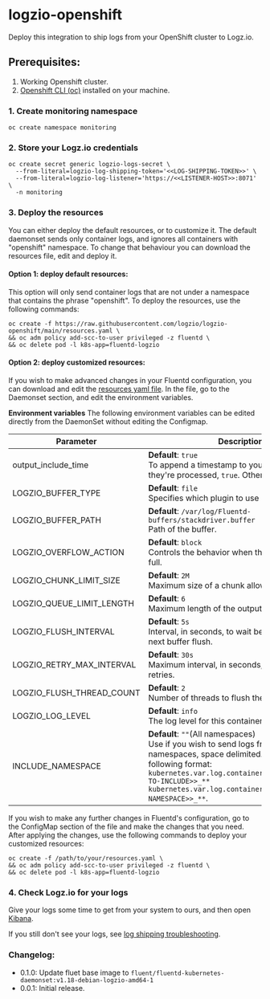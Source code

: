 # logzio-openshift
Deploy this integration to ship logs from your OpenShift cluster to Logz.io.

## Prerequisites:
1. Working Openshift cluster.
2. [Openshift CLI (oc)](https://docs.openshift.com/container-platform/4.8/cli_reference/openshift_cli/getting-started-cli.html) installed on your machine.

### 1. Create monitoring namespace

```shell
oc create namespace monitoring
```

### 2. Store your Logz.io credentials

```shell
oc create secret generic logzio-logs-secret \
  --from-literal=logzio-log-shipping-token='<<LOG-SHIPPING-TOKEN>>' \
  --from-literal=logzio-log-listener='https://<<LISTENER-HOST>>:8071' \
  -n monitoring
```

### 3. Deploy the resources
You can either deploy the default resources, or to customize it.
The default daemonset sends only container logs, and ignores all containers with "openshift" namespace.
To change that behaviour you can download the resources file, edit and deploy it.

#### Option 1: deploy default resources:
This option will only send container logs that are not under a namespace that contains the phrase "openshift".
To deploy the resources, use the following commands:
```shell
oc create -f https://raw.githubusercontent.com/logzio/logzio-openshift/main/resources.yaml \
&& oc adm policy add-scc-to-user privileged -z fluentd \
&& oc delete pod -l k8s-app=fluentd-logzio
```

#### Option 2: deploy customized resources:
If you wish to make advanced changes in your Fluentd configuration, you can download and edit the  [resources yaml file](https://raw.githubusercontent.com/logzio/logzio-openshift/main/resources.yaml).
In the file, go to the Daemonset section, and edit the environment variables.

**Environment variables**
The following environment variables can be edited directly from the DaemonSet without editing the Configmap.

| Parameter | Description |
|---|---|
| output_include_time | **Default**: `true` <br>  To append a timestamp to your logs when they're processed, `true`. Otherwise, `false`. |
| LOGZIO_BUFFER_TYPE | **Default**: `file` <br>  Specifies which plugin to use as the backend. |
| LOGZIO_BUFFER_PATH | **Default**: `/var/log/Fluentd-buffers/stackdriver.buffer` <br>  Path of the buffer. |
| LOGZIO_OVERFLOW_ACTION | **Default**: `block` <br>  Controls the behavior when the queue becomes full. |
| LOGZIO_CHUNK_LIMIT_SIZE | **Default**: `2M` <br>  Maximum size of a chunk allowed |
| LOGZIO_QUEUE_LIMIT_LENGTH | **Default**: `6` <br>  Maximum length of the output queue. |
| LOGZIO_FLUSH_INTERVAL | **Default**: `5s` <br>  Interval, in seconds, to wait before invoking the next buffer flush. |
| LOGZIO_RETRY_MAX_INTERVAL | **Default**: `30s` <br>  Maximum interval, in seconds, to wait between retries. |
| LOGZIO_FLUSH_THREAD_COUNT | **Default**: `2` <br>  Number of threads to flush the buffer. |
| LOGZIO_LOG_LEVEL | **Default**: `info` <br> The log level for this container. |
| INCLUDE_NAMESPACE | **Default**: `""`(All namespaces) <br> Use if you wish to send logs from specific k8s namespaces, space delimited. Should be in the following format: <br> `kubernetes.var.log.containers.**_<<NAMESPACE-TO-INCLUDE>>_** kubernetes.var.log.containers.**_<<ANOTHER-NAMESPACE>>_**`. |

If you wish to make any further changes in Fluentd's configuration, go to the ConfigMap section of the file and make the changes that you need.
After applying the changes, use the following commands to deploy your customized resources:

```shell
oc create -f /path/to/your/resources.yaml \
&& oc adm policy add-scc-to-user privileged -z fluentd \
&& oc delete pod -l k8s-app=fluentd-logzio
```

### 4.  Check Logz.io for your logs

Give your logs some time to get from your system to ours,
and then open [Kibana](https://app.logz.io/#/dashboard/kibana).

If you still don't see your logs,
see [log shipping troubleshooting](https://docs.logz.io/user-guide/log-shipping/log-shipping-troubleshooting.html).

### Changelog:
- 0.1.0: Update fluet base image to `fluent/fluentd-kubernetes-daemonset:v1.18-debian-logzio-amd64-1`
- 0.0.1: Initial release.